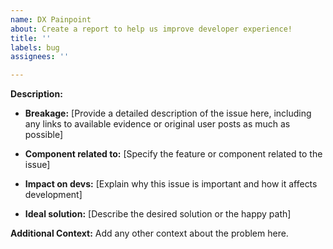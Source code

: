 ```yaml
---
name: DX Painpoint
about: Create a report to help us improve developer experience!
title: ''
labels: bug
assignees: ''

---
```


**Description:**

- **Breakage:**
  [Provide a detailed description of the issue here, including any links to available evidence or original user posts as much as possible]

- **Component related to:**
  [Specify the feature or component related to the issue]

- **Impact on devs:**
  [Explain why this issue is important and how it affects development]

- **Ideal solution:**
  [Describe the desired solution or the happy path]

**Additional Context:**
Add any other context about the problem here.
